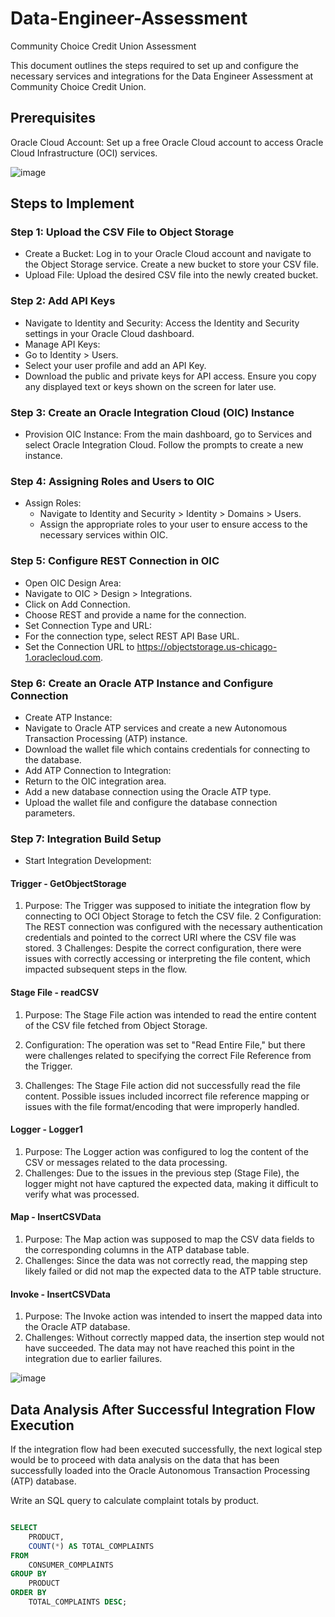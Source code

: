# Data-Engineer-Assessment
Community Choice Credit Union Assessment

This document outlines the steps required to set up and configure the necessary services and integrations for the Data Engineer Assessment at Community Choice Credit Union.

## Prerequisites
Oracle Cloud Account: Set up a free Oracle Cloud account to access Oracle Cloud Infrastructure (OCI) services.

![image](https://github.com/user-attachments/assets/240c1bfe-b733-4b9f-8221-a511e87b12be)



## Steps to Implement
### Step 1: Upload the CSV File to Object Storage
* Create a Bucket: Log in to your Oracle Cloud account and navigate to the Object Storage service. Create a new bucket to store your CSV file.
* Upload File: Upload the desired CSV file into the newly created bucket.

### Step 2: Add API Keys
* Navigate to Identity and Security: Access the Identity and Security settings in your Oracle Cloud dashboard.
* Manage API Keys:
* Go to Identity > Users.
* Select your user profile and add an API Key.
* Download the public and private keys for API access. Ensure you copy any displayed text or keys shown on the screen for later use.

### Step 3: Create an Oracle Integration Cloud (OIC) Instance
* Provision OIC Instance: From the main dashboard, go to Services and select Oracle Integration Cloud. Follow the prompts to create a new instance.

### Step 4: Assigning Roles and Users to OIC
* Assign Roles:
    - Navigate to Identity and Security > Identity > Domains > Users.
    - Assign the appropriate roles to your user to ensure access to the necessary services within OIC.

### Step 5: Configure REST Connection in OIC
* Open OIC Design Area:
* Navigate to OIC > Design > Integrations.
* Click on Add Connection.
* Choose REST and provide a name for the connection.
* Set Connection Type and URL:
* For the connection type, select REST API Base URL.
* Set the Connection URL to https://objectstorage.us-chicago-1.oraclecloud.com.

### Step 6: Create an Oracle ATP Instance and Configure Connection
* Create ATP Instance:
* Navigate to Oracle ATP services and create a new Autonomous Transaction Processing (ATP) instance.
* Download the wallet file which contains credentials for connecting to the database.
* Add ATP Connection to Integration:
* Return to the OIC integration area.
* Add a new database connection using the Oracle ATP type.
* Upload the wallet file and configure the database connection parameters.

### Step 7: Integration Build Setup
* Start Integration Development:
#### Trigger - GetObjectStorage
1. Purpose:
The Trigger was supposed to initiate the integration flow by connecting to OCI Object Storage to fetch the CSV file.
2 Configuration:
The REST connection was configured with the necessary authentication credentials and pointed to the correct URI where the CSV file was stored.
3 Challenges:
Despite the correct configuration, there were issues with correctly accessing or interpreting the file content, which impacted subsequent steps in the flow.

#### Stage File - readCSV
1. Purpose:
The Stage File action was intended to read the entire content of the CSV file fetched from Object Storage.

2. Configuration:
The operation was set to "Read Entire File," but there were challenges related to specifying the correct File Reference from the Trigger.

3. Challenges:
The Stage File action did not successfully read the file content. Possible issues included incorrect file reference mapping or issues with the file format/encoding that were improperly handled.

#### Logger - Logger1
1. Purpose:
The Logger action was configured to log the content of the CSV or messages related to the data processing.
2. Challenges:
Due to the issues in the previous step (Stage File), the logger might not have captured the expected data, making it difficult to verify what was processed.


#### Map - InsertCSVData
1. Purpose:
The Map action was supposed to map the CSV data fields to the corresponding columns in the ATP database table.
2. Challenges:
Since the data was not correctly read, the mapping step likely failed or did not map the expected data to the ATP table structure.

#### Invoke - InsertCSVData
1. Purpose:
The Invoke action was intended to insert the mapped data into the Oracle ATP database.
2. Challenges:
Without correctly mapped data, the insertion step would not have succeeded. The data may not have reached this point in the integration due to earlier failures.

![image](https://github.com/user-attachments/assets/17611faf-7b49-4dba-a5bd-e47c7d07c0d4)


## Data Analysis After Successful Integration Flow Execution
If the integration flow had been executed successfully, the next logical step would be to proceed with data analysis on the data that has been successfully loaded into the Oracle Autonomous Transaction Processing (ATP) database.

Write an SQL query to calculate complaint totals by product.

```SQL

SELECT 
    PRODUCT, 
    COUNT(*) AS TOTAL_COMPLAINTS
FROM 
    CONSUMER_COMPLAINTS
GROUP BY 
    PRODUCT
ORDER BY 
    TOTAL_COMPLAINTS DESC;

```




